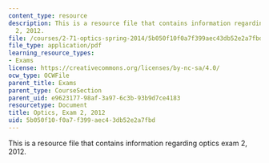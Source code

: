 ```yaml
---
content_type: resource
description: This is a resource file that contains information regarding optics exam
  2, 2012.
file: /courses/2-71-optics-spring-2014/5b050f10f0a7f399aec43db52e2a7fbd_MIT2_71S14_s12_quiz2.pdf
file_type: application/pdf
learning_resource_types:
- Exams
license: https://creativecommons.org/licenses/by-nc-sa/4.0/
ocw_type: OCWFile
parent_title: Exams
parent_type: CourseSection
parent_uid: e9623177-98af-3a97-6c3b-93b9d7ce4183
resourcetype: Document
title: Optics, Exam 2, 2012
uid: 5b050f10-f0a7-f399-aec4-3db52e2a7fbd
---
```

This is a resource file that contains information regarding optics exam 2, 2012.